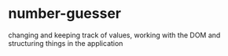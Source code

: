 # number-guesser
changing and keeping track of values, working with the DOM and structuring things in the application
